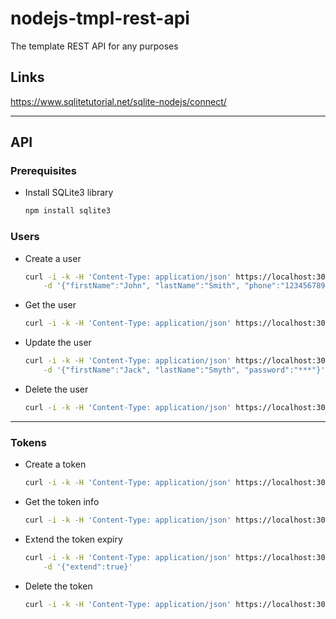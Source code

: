 # nodejs-tmpl-rest-api
The template REST API for any purposes

## Links
<https://www.sqlitetutorial.net/sqlite-nodejs/connect/>

---

## API

### Prerequisites

- Install SQLite3 library
    
    ~~~ bash
    npm install sqlite3
    ~~~

### Users

- Create a user

    ~~~ bash
    curl -i -k -H 'Content-Type: application/json' https://localhost:3001/users -X POST \
        -d '{"firstName":"John", "lastName":"Smith", "phone":"1234567890", email:"john@mail.com", "password":"***", "tosAgreement":true}'
    ~~~

- Get the user

    ~~~ bash
    curl -i -k -H 'Content-Type: application/json' https://localhost:3001/users -X GET -H 'Authorization: ***token***'
    ~~~

- Update the user

    ~~~ bash
    curl -i -k -H 'Content-Type: application/json' https://localhost:3001/users -X PUT -H 'Authorization: ***token***' \
        -d '{"firstName":"Jack", "lastName":"Smyth", "password":"***"}'
    ~~~

- Delete the user

    ~~~ bash
    curl -i -k -H 'Content-Type: application/json' https://localhost:3001/users -X DELETE -H 'Authorization: ***token***'
    ~~~

---

### Tokens

- Create a token

    ~~~ bash
    curl -i -k -H 'Content-Type: application/json' https://localhost:3001/tokens -X POST -d '{"phone":"1234567890", "password":"***"}'
    ~~~

- Get the token info

    ~~~ bash
    curl -i -k -H 'Content-Type: application/json' https://localhost:3001/tokens -X GET -H 'Authorization: ***token***'
    ~~~

- Extend the token expiry

    ~~~ bash
    curl -i -k -H 'Content-Type: application/json' https://localhost:3001/tokens -X PUT -H 'Authorization: ***token***' \
        -d '{"extend":true}'
    ~~~

- Delete the token

    ~~~ bash
    curl -i -k -H 'Content-Type: application/json' https://localhost:3001/tokens -X DELETE -H 'Authorization: ***token***'
    ~~~
